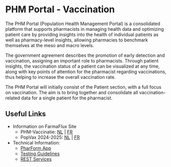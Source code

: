 # PHM Portal - Vaccination
The PHM Portal (Population Health Management Portal) is a consolidated platform that supports pharmacists in managing health data and optimizing patient care by providing insights into the health of individual patients as well as pharmacy-level insights, allowing pharmacies to benchmark themselves at the meso and macro levels.

The government agreement describes the promotion of early detection and vaccination, assigning an important role to pharmacists. Through patient insights, the vaccination status of a patient can be visualized at any time, along with key points of attention for the pharmacist regarding vaccinations, thus helping to increase the overall vaccination rate.

The PHM Portal will initially consist of the Patient section, with a full focus on vaccination. The aim is to bring together and consolidate all vaccination-related data for a single patient for the pharmacist.

## Useful Links
- Information on FarmaFlux Site
    - PHM-Vaccinatie: [NL](https://www.farmaflux.be/nl-BE/CareInitiatives/VACC/phm-vaccinatie~248NL) | [FR](https://www.farmaflux.be/fr-BE/CareInitiatives/VACC/phm-vaccination~248FR)
    - PopVax 2024-2025: [NL](https://www.farmaflux.be/nl-BE/CareInitiatives/VACC/popvax-2024-2025~249FR) | [FR](https://www.farmaflux.be/fr-BE/CareInitiatives/VACC/popvax-2024-2025~249FR)
- Technical Information: 
  - [PharForm App](PharmForm_PHM.md)
  - [Testing Guidelines](Testing_PHM.md)
  - [REST Services](https://apbcommunity.atlassian.net/wiki/spaces/FLUX/pages/105251339/Pharm+Forms+-+REST+Services)